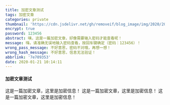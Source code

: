 ```yaml
---
title: 加密文章测试
tags: 加密文章
categories: private
thumbnail: 'https://cdn.jsdelivr.net/gh/removeif/blog_image/img/2020/20200121101729.png'
encrypt: true
password: 123456
abstract: 咦，这是一篇加密文章，好像需要输入密码才能查看呢！
message: 嗨，请准确无误地输入密码查看，按回车键确定（密码：123456）！
wrong_pass_message: 不好意思，密码不对哦，再想一想！
wrong_hash_message: 不好意思，信息无法验证！
abbrlink: '7e709353'
date: 2020-01-21 10:14:11
---
```


#### 加密文章测试

这是一篇加密文章，这里是加密信息！
这是一篇加密文章，这里是加密信息！
这是一篇加密文章，这里是加密信息！